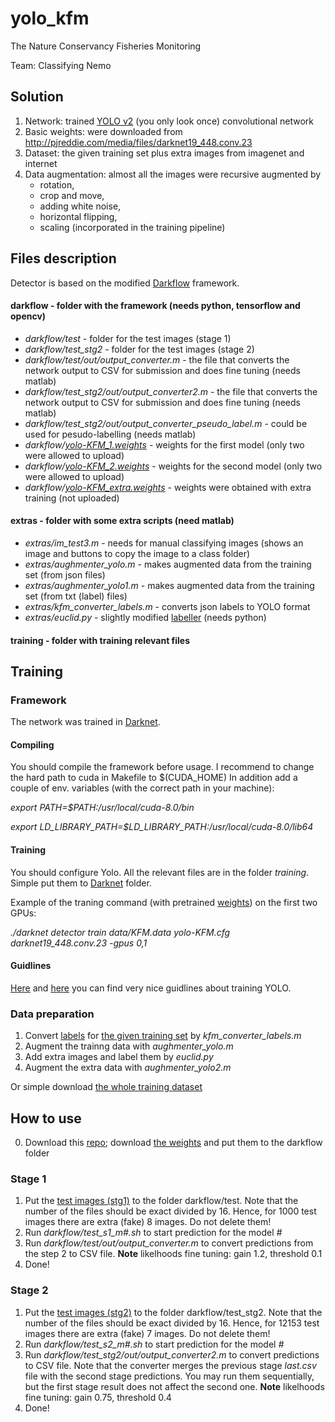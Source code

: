 # yolo_kfm
The Nature Conservancy Fisheries Monitoring

Team: Classifying Nemo

## Solution
1. Network: trained [YOLO v2](https://pjreddie.com/darknet/yolo/) (you only look once) convolutional network 
2. Basic weights: were downloaded from http://pjreddie.com/media/files/darknet19_448.conv.23
3. Dataset: the given training set plus extra images from imagenet and internet
4. Data augmentation: almost all the images were recursive augmented by 
	- rotation,
	- crop and move,
	- adding white noise,
	- horizontal flipping,
	- scaling (incorporated in the training pipeline)

## Files description
Detector is based on the modified [Darkflow](https://github.com/thtrieu/darkflow) framework.
#### darkflow - folder with the framework (needs python, tensorflow and opencv)
- *darkflow/test* - folder for the test images (stage 1)
- *darkflow/test_stg2* - folder for the test images (stage 2)
- *darkflow/test/out/output_converter.m* - the file that converts the network output to CSV for submission and does fine tuning (needs matlab)
- *darkflow/test_stg2/out/output_converter2.m* - the file that converts the network output to CSV for submission and does fine tuning (needs matlab)
- *darkflow/test_stg2/out/output_converter_pseudo_label.m* - could be used for pesudo-labelling (needs matlab)
- *darkflow/[yolo-KFM_1.weights](https://drive.google.com/drive/folders/0BwYTO3UZXciuYWUtQ1FvUzc5MWM?usp=sharing)* - weights for the first model (only two were allowed to upload)
- *darkflow/[yolo-KFM_2.weights](https://drive.google.com/drive/folders/0BwYTO3UZXciuYWUtQ1FvUzc5MWM?usp=sharing)* - weights for the second model (only two were allowed to upload)
- *darkflow/[yolo-KFM_extra.weights](https://drive.google.com/drive/folders/0BwYTO3UZXciuYWUtQ1FvUzc5MWM?usp=sharing)* - weights were obtained with extra training (not uploaded)
#### extras - folder with some extra scripts (need matlab)
- *extras/im_test3.m* - needs for manual classifying images (shows an image and buttons to copy the image to a class folder)
- *extras/aughmenter_yolo.m* - makes augmented data from the training set (from json files)
- *extras/aughmenter_yolo1.m* - makes augmented data from the training set (from txt (label) files)
- *extras/kfm_converter_labels.m* - converts json labels to YOLO format
- *extras/euclid.py* - slightly modified [labeller](https://github.com/prabindh/euclid) (needs python)
#### training - folder with training relevant files

## Training
### Framework
The network was trained in [Darknet](https://github.com/prabindh/darknet).
#### Compiling
You should compile the framework before usage. 
I recommend to change the hard path to cuda in Makefile to $(CUDA_HOME)
In addition add a couple of env. variables (with the correct path in your machine):

*export PATH=$PATH:/usr/local/cuda-8.0/bin*

*export LD_LIBRARY_PATH=$LD_LIBRARY_PATH:/usr/local/cuda-8.0/lib64*

#### Training
You should configure Yolo. All the relevant files are in the folder _training_. Simple put them to [Darknet](https://github.com/prabindh/darknet) folder.

Example of the traning command (with pretrained [weights](http://pjreddie.com/media/files/darknet19_448.conv.23)) on the first two GPUs:

*./darknet detector train data/KFM.data yolo-KFM.cfg darknet19_448.conv.23 -gpus 0,1*

#### Guidlines
[Here](https://github.com/prabindh/darknet) and [here](https://github.com/AlexeyAB/darknet) you can find very nice guidlines about training YOLO.


### Data preparation
1) Convert [labels](https://github.com/autoliuweijie/Kaggle/tree/master/NCFM/datasets) for [the given training set](https://www.kaggle.com/c/the-nature-conservancy-fisheries-monitoring/download/train.zip) by *kfm_converter_labels.m*
2) Augment the trainng data with _aughmenter_yolo.m_
3) Add extra images and label them by _euclid.py_
4) Augment the extra data with *aughmenter_yolo2.m*

Or simple download [the whole training dataset](https://drive.google.com/drive/folders/0BwYTO3UZXciuYWUtQ1FvUzc5MWM?usp=sharing)

## How to use
0) Download this [repo](https://github.com/dpogosov/yolo_kfm.git); download [the weights](https://drive.google.com/drive/folders/0BwYTO3UZXciuYWUtQ1FvUzc5MWM?usp=sharing) and put them to the darkflow folder

### Stage 1
1) Put the [test images (stg1)](https://www.kaggle.com/c/the-nature-conservancy-fisheries-monitoring/download/test_stg1.zip) to the folder darkflow/test. 
Note that the number of the files should be exact divided by 16. Hence, for 1000 test images there are extra (fake) 8 images. Do not delete them!
2) Run *darkflow/test_s1_m#.sh* to start prediction for the model *#*
3) Run *darkflow/test/out/output_converter.m* to convert predictions from the step 2 to CSV file. **Note** likelhoods fine tuning: gain 1.2, threshold 0.1
4) Done!

### Stage 2
1) Put the [test images (stg2)](https://www.kaggle.com/c/the-nature-conservancy-fisheries-monitoring/download/test_stg2.7z) to the folder darkflow/test_stg2. 
Note that the number of the files should be exact divided by 16. Hence, for 12153 test images there are extra (fake) 7 images. Do not delete them!
2) Run *darkflow/test_s2_m#.sh* to start prediction for the model *#*
3) Run *darkflow/test_stg2/out/output_converter2.m* to convert predictions to CSV file. Note that the converter merges the previous stage *last.csv* file with the second stage predictions. You may run them sequentially, but the first stage result does not affect the second one. **Note** likelhoods fine tuning: gain 0.75, threshold 0.4
4) Done!
